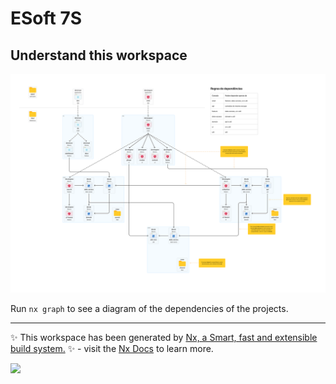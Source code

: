 # ESoft 7S


## Understand this workspace

<img src="./assets/dep-graph-figma.svg" />

Run `nx graph` to see a diagram of the dependencies of the projects.

---


✨ This workspace has been generated by [Nx, a Smart, fast and extensible build system.](https://nx.dev) ✨ - visit the [Nx Docs](https://nx.dev) to learn more.

<a alt="Nx logo" href="https://nx.dev" target="_blank" rel="noreferrer"><img src="https://raw.githubusercontent.com/nrwl/nx/master/images/nx-logo.png" width="45"></a>
